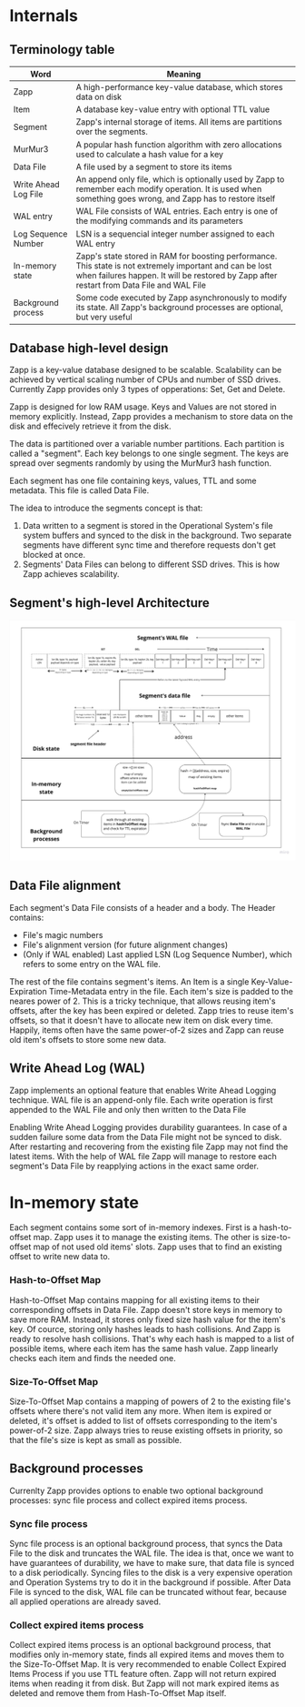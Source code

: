 # Internals

## Terminology table

| Word  | Meaning |
| ------------- | ------------- |
| Zapp | A high-performance key-value database, which stores data on disk |
| Item | A database key-value entry with optional TTL value |
| Segment | Zapp's internal storage of items. All items are partitions over the segments. |
| MurMur3 | A popular hash function algorithm with zero allocations used to calculate a hash value for a key |
| Data File | A file used by a segment to store its items |
| Write Ahead Log File | An append only file, which is optionally used by Zapp to remember each modify operation. It is used when something goes wrong, and Zapp has to restore itself |
| WAL entry | WAL File consists of WAL entries. Each entry is one of the modifying commands and its parameters |
| Log Sequence Number | LSN is a sequencial integer number assigned to each WAL entry |
| In-memory state | Zapp's state stored in RAM for boosting performance. This state is not extremely important and can be lost when failures happen. It will be restored by Zapp after restart from Data File and WAL File |
| Background process | Some code executed by Zapp asynchronously to modify its state. All Zapp's background processes are optional, but very useful |


## Database high-level design

Zapp is a key-value database designed to be scalable. Scalability can be achieved by vertical scaling number of CPUs and number of SSD drives. Currently Zapp provides only 3 types of opperations: Set, Get and Delete.

Zapp is designed for low RAM usage. Keys and Values are not stored in memory explicitly. Instead, Zapp provides a mechanism to store data on the disk and effecively retrieve it from the disk.

The data is partitioned over a variable number partitions. Each partition is called a "segment". Each key belongs to one single segment. The keys are spread over segments randomly by using the MurMur3 hash function.

Each segment has one file containing keys, values, TTL and some metadata. This file is called Data File.

The idea to introduce the segments concept is that:
1. Data written to a segment is stored in the Operational System's file system buffers and synced to the disk in the background. Two separate segments have different sync time and therefore requests don't get blocked at once.
2. Segments' Data Files can belong to different SSD drives. This is how Zapp achieves scalability.

## Segment's high-level Architecture 

![Architecture](arch.jpg)

## Data File alignment

Each segment's Data File consists of a header and a body. The Header contains:
- File's magic numbers
- File's alignment version (for future alignment changes)
- (Only if WAL enabled) Last applied LSN (Log Sequence Number), which refers to some entry on the WAL file.

The rest of the file contains segment's items. An Item is a single Key-Value-Expiration Time-Metadata entry in the file. Each item's size is padded to the neares power of 2. This is a tricky technique, that allows reusing item's offsets, after the key has been expired or deleted.
Zapp tries to reuse item's offsets, so that it doesn't have to allocate new item on disk every time. Happily, items often have the same power-of-2 sizes and Zapp can reuse old item's offsets to store some new data.

## Write Ahead Log (WAL)

Zapp implements an optional feature that enables Write Ahead Logging technique. WAL file is an append-only file. Each write operation is first appended to the WAL File and only then written to the Data File

Enabling Write Ahead Logging provides durability guarantees. In case of a sudden failure some data from the Data File might not be synced to disk. After restarting and recovering from the existing file Zapp may not find the latest items. With the help of WAL file Zapp will manage to restore each segment's Data File by reapplying actions in the exact same order.

# In-memory state

Each segment contains some sort of in-memory indexes. First is a hash-to-offset map. Zapp uses it to manage the existing items. The other is size-to-offset map of not used old items' slots. Zapp uses that to find an existing offset to write new data to.

### Hash-to-Offset Map 

Hash-to-Offset Map contains mapping for all existing items to their corresponding offsets in Data File. Zapp doesn't store keys in memory to save more RAM. Instead, it stores only fixed size hash value for the item's key. 
Of cource, storing only hashes leads to hash collisions. And Zapp is ready to resolve hash collisions. That's why each hash is mapped to a list of possible items, where each item has the same hash value. Zapp linearly checks each item and finds the needed one.

### Size-To-Offset Map

Size-To-Offset Map contains a mapping of powers of 2 to the existing file's offsets where there's not valid item any more. When item is expired or deleted, it's offset is added to list of offsets corresponding to the item's power-of-2 size. Zapp always tries to reuse existing offsets in priority, so that the file's size is kept as small as possible.

## Background processes

Currenlty Zapp provides options to enable two optional background processes: sync file process and collect expired items process.

### Sync file process

Sync file process is an optional background process, that syncs the Data File to the disk and truncates the WAL file. The idea is that, once we want to have guarantees of durability, we have to make sure, that data file is synced to a disk periodically. Syncing files to the disk is a very expensive operation and Operation Systems try to do it in the background if possible. After Data File is synced to the disk, WAL file can be truncated without fear, because all applied operations are already saved.

### Collect expired items process

Collect expired items process is an optional background process, that modifies only in-memory state, finds all expired items and moves them to the Size-To-Offset Map. It is very recommended to enable Collect Expired Items Process if you use TTL feature often. Zapp will not return expired items when reading it from disk. But Zapp will not mark expired items as deleted and remove them from Hash-To-Offset Map itself.
